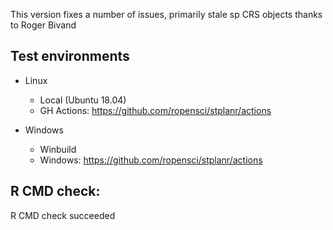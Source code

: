 This version fixes a number of issues, primarily stale sp CRS objects thanks to Roger Bivand

## Test environments

* Linux
  - Local (Ubuntu 18.04) 
  - GH Actions: https://github.com/ropensci/stplanr/actions

* Windows
  - Winbuild
  - Windows: https://github.com/ropensci/stplanr/actions 

## R CMD check:

R CMD check succeeded